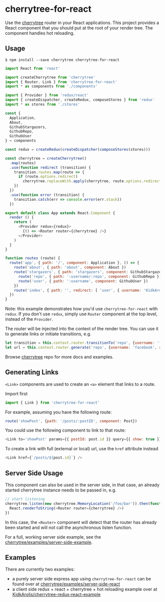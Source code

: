# cherrytree-for-react

Use the [cherrytree](https://github.com/QubitProducts/cherrytree) router in your React applications. This project provides a React component that you should put at the root of your render tree. The component handles hot reloading.

## Usage

    $ npm install --save cherrytree cherrytree-for-react

```js
import React from 'react'

import createCherrytree from 'cherrytree'
import { Router, Link } from 'cherrytree-for-react'
import * as components from './components'

import { Provider } from 'redux/react'
import { createDispatcher, createRedux, composeStores } from 'redux'
import * as stores from './stores'

const {
  Application,
  About,
  GithubStargazers,
  GithubRepo,
  GithubUser
} = components

const redux = createRedux(createDispatcher(composeStores(stores)))

const cherrytree = createCherrytree()
  .map(routes)
  .use(function redirect (transition) {
    transition.routes.map(route => {
      if (route.options.redirect)
        cherrytree.replaceWith.apply(cherrytree, route.options.redirect)
    })
  })
  .use(function error (transition) {
    transition.catch(err => console.error(err.stack))
  })

export default class App extends React.Component {
  render () {
    return (
      <Provider redux={redux}>
        {() => <Router router={cherrytree} />}
      </Provider>
    )
  }
}

function routes (route) {
  route('app', { path: '/', component: Application }, () => {
    route('about', { path: 'about', component: About })
    route('stargazers', { path: 'stargazers', component: GithubStargazers }, () => {
      route('repo', { path: ':username/:repo', component: GithubRepo })
      route('user', { path: ':username', component: GithubUser })
    })
    route('index', { path: '', redirect: [ 'user', { username: 'KidkArolis' }] })
  })
}
```

Note: this example demonstrates how you'd use `cherrytree-for-react` with `redux`. If you don't use `redux`, simply use `Router` component at the top level, instead of the `Provider`.

The router will be injected into the context of the render tree. You can use it to generate links or initiate transitions, e.g.

```js
let transition = this.context.router.transitionTo('repo', {username: 'facebook', repo: 'react'})
let url = this.context.router.generate('repo', {username: 'facebook', repo: 'react'})
```

Browse [cherrytree](https://github.com/QubitProducts/cherrytree) repo for more docs and examples.

## Generating Links

`<Link>` components are used to create an `<a>` element that links to a route.

Import first

```js
import { Link } from 'cherrytree-for-react'
```

For example, assuming you have the following route:

```js
route('showPost', {path: '/posts/:postID', component: Post})
```

You could use the following component to link to that route:

```js
<Link to='showPost' params={{ postId: post.id }} query={{ show: true }} />
```

To create a link with full (external or local) url, use the `href` attribute instead

```js
<Link href={`/posts/${post.id}`} />
```

## Server Side Usage

This component can also be used in the server side, in that case, an already started cherrytree
instance needs to be passed in, e.g.

```js
// start listening
cherrytree.listen(new cherrytree.MemoryLocation('/foo/bar')).then(function () {
  React.renderToString(<Router router={cherrytree} />)
})
```

In this case, the `<Router>` component will detect that the router has already been started and will
not call the asynchronous listen function.

For a full, working server side example, see the [cherrytree/examples/server-side-example](https://github.com/QubitProducts/cherrytree/tree/master/examples/server-side-react).

## Examples

There are currently two examples:

* a purely server side express app using `cherrytree-for-react` can be found over at [cherrytree/examples/server-side-react](https://github.com/QubitProducts/cherrytree/tree/master/examples/server-side-react)
* a client side redux + react + cherrytree + hot reloading example over at [KidkArolis/cherrytree-redux-react-example](https://github.com/KidkArolis/cherrytree-redux-react-example)
